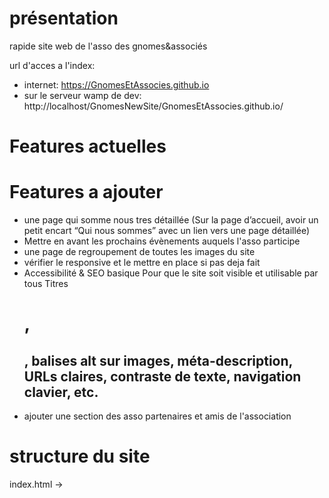 # présentation

rapide site web de l'asso des gnomes&associés

url d'acces a l'index:
- internet: https://GnomesEtAssocies.github.io
- sur le serveur wamp de dev: http://localhost/GnomesNewSite/GnomesEtAssocies.github.io/

# Features actuelles


# Features a ajouter
- une page qui somme nous tres détaillée (Sur la page d’accueil, avoir un petit encart “Qui nous sommes” avec un lien vers une page détaillée)
- Mettre en avant les prochains évènements auquels l'asso participe
- une page de regroupement de toutes les images du site
- vérifier le responsive et le mettre en place si pas deja fait
- Accessibilité & SEO basique
Pour que le site soit visible et utilisable par tous
Titres <h1>, <h2>, balises alt sur images, méta-description, URLs claires, contraste de texte, navigation clavier, etc.
- ajouter une section des asso partenaires et amis de l'association

# structure du site

index.html
->